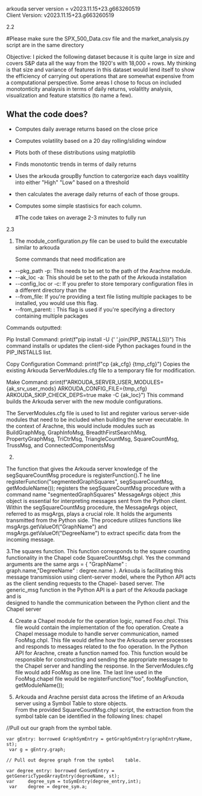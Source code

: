 
arkouda server version = v2023.11.15+23.g663260519  
Client Version: v2023.11.15+23.g663260519

2.2

#Please make sure the SPX_500_Data.csv file and the market_analysis.py script are in the same directory

Objective: I picked the following dataset because it is quite large in size and covers S&P data all the way from the 1920's with 18,000 + rows.
My thinking is that size and variance of features in this dataset would lend itself to show the efficiency of carrying out operations that are somewhat
expensive from a computational perspective. Some areas I chose to focus on included monotonticity analaysis in terms of daily returns, volalitlty analysis, visualization and feature statsitics (to name a few).

## What the code does?
- Computes daily average returns based on the close price
- Computes volatility based on a 20 day rolling/sliding window
- Plots both of these distributions using matplotlib
- Finds monotontic trends in terms of daily returns
- Uses the arkouda groupBy function to catergorize each days voalitlity into either "High" "Low" based on a threshold
- then calculates the average daily returns of each of those groups.
- Computes some simple stastisics for each column.

  #The code takes on average 2-3 minutes to fully run


2.3
1. The module_configuration.py file can be used to build the executable similar to arkouda

    Some commands that need modification are 
* --pkg_path -p: This needs to be set to the path of the Arachne module.
* --ak_loc  -a: This should be set to the path of the Arkouda installation
*  --config_loc or -c: If you prefer to store temporary configuration files in a different directory than the 
* --from_file: If you're providing a text file listing multiple packages to be installed, you would use this flag.  
* --from_parent: : This flag is used if you're specifying a directory containing multiple packages

Commands outputted:

Pip Install Command:
print(f"pip install -U {' '.join(PIP_INSTALLS)}")
This command installs or updates the client-side Python packages found in the PIP_INSTALLS list.

Copy Configuration Command:
print(f"cp {ak_cfg} {tmp_cfg}")
Copies the existing Arkouda ServerModules.cfg file to a temporary file for modification.

Make Command:
print(f"ARKOUDA_SERVER_USER_MODULES={ak_srv_user_mods} ARKOUDA_CONFIG_FILE={tmp_cfg} ARKOUDA_SKIP_CHECK_DEPS=true make -C {ak_loc}")
This command builds the Arkouda server with the new module configurations. 



The ServerModules.cfg file  is used to list and register various server-side modules that need 
to be included when building the server executable. In the context of Arachne, this 
would include modules such as BuildGraphMsg, GraphInfoMsg, BreadthFirstSearchMsg, PropertyGraphMsg, 
TriCtrMsg, TriangleCountMsg, SquareCountMsg, TrussMsg, and ConnectedComponentsMsg


2.
The function that gives the Arkouda server knowledge of the segSquareCountMsg procedure is
registerFunction().T he line registerFunction("segmentedGraphSquares", segSquareCountMsg,
getModuleName()); registers the segSquareCountMsg procedure with a command name 	"segmentedGraphSquares"
MessageArgs object ,this object is essential for interpreting messages sent from the Python client.
Within the segSquareCountMsg procedure, the MessageArgs object, referred to as msgArgs, plays a
crucial role. It holds the arguments transmitted from the Python side. The procedure utilizes functions
like msgArgs.getValueOf("GraphName") and msgArgs.getValueOf("DegreeName") to extract specific data from the incoming message.

3.The squares function. This function corresponds to the square counting functionality in the Chapel code 
SquareCountMsg.chpl.  Yes the command arguments are the same args = { "GraphName" : graph.name,"DegreeName" : degree.name }. 
Arkouda is facilitating this message transmission 	using client-server model, where the Python API acts as the client 
sending requests to the Chapel-	based server. The generic_msg function in the Python API is a part of the Arkouda package and is 		
designed to handle the communication between the Python client and the Chapel server

4. Create a Chapel module for the operation logic, named Foo.chpl. 
This file would contain the implementation of the foo operation. 
Create a Chapel message module to handle server communication, 
named FooMsg.chpl. This file would define how the Arkouda server processes 
and responds to messages related to the foo operation. In the Python API for Arachne, create a function named foo. 
This function would be responsible for constructing and sending the appropriate message to the Chapel server and 
handling the response. In the ServerModules.cfg file would add FooMsg as one line. The last line used in the FooMsg.chapel 
file would be registerFunction("foo", fooMsgFunction, getModuleName());

5. Arkouda and Arachne persist data across the lifetime of an Arkouda server using a Symbol Table to store objects.  
	 From the provided SquareCountMsg.chpl script, the extraction from the symbol table can be 	identified in the following lines:
	chapel
	
  //Pull out our graph from the symbol table. 

	var gEntry: borrowed GraphSymEntry = getGraphSymEntry(graphEntryName, st);
	 var g = gEntry.graph; 

	// Pull out degree graph from the symbol 	table. 

	var degree_entry: borrowed GenSymEntry = getGenericTypedArrayEntry(degreeName, st); 
	var 	degree_sym = toSymEntry(degree_entry,int);
	 var 	degree = degree_sym.a;





  
